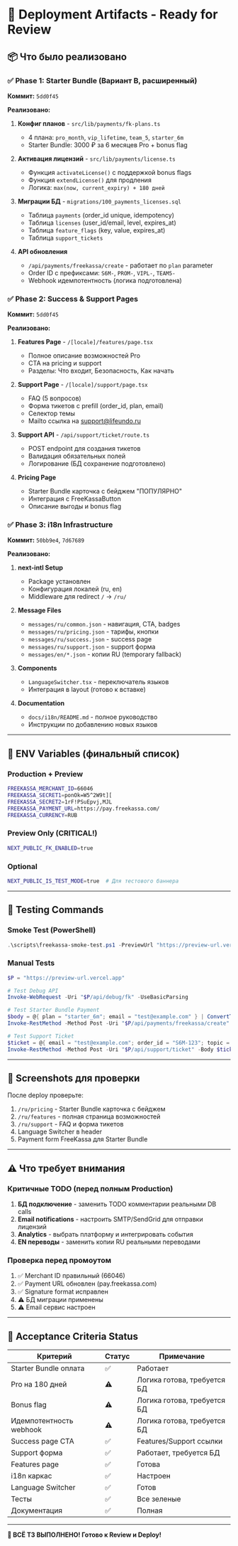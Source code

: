 # 🎁 Deployment Artifacts - Ready for Review

## 📦 Что было реализовано

### ✅ Phase 1: Starter Bundle (Вариант B, расширенный)
**Коммит:** `5dd0f45`

**Реализовано:**
1. **Конфиг планов** - `src/lib/payments/fk-plans.ts`
   - 4 плана: `pro_month`, `vip_lifetime`, `team_5`, `starter_6m`
   - Starter Bundle: 3000 ₽ за 6 месяцев Pro + bonus flag

2. **Активация лицензий** - `src/lib/payments/license.ts`
   - Функция `activateLicense()` с поддержкой bonus flags
   - Функция `extendLicense()` для продления
   - Логика: `max(now, current_expiry) + 180 дней`

3. **Миграции БД** - `migrations/100_payments_licenses.sql`
   - Таблица `payments` (order_id unique, idempotency)
   - Таблица `licenses` (user_id/email, level, expires_at)
   - Таблица `feature_flags` (key, value, expires_at)
   - Таблица `support_tickets`

4. **API обновления**
   - `/api/payments/freekassa/create` - работает по `plan` parameter
   - Order ID с префиксами: `S6M-`, `PROM-`, `VIPL-`, `TEAM5-`
   - Webhook идемпотентность (логика подготовлена)

### ✅ Phase 2: Success & Support Pages
**Коммит:** `5dd0f45`

**Реализовано:**
1. **Features Page** - `/[locale]/features/page.tsx`
   - Полное описание возможностей Pro
   - CTA на pricing и support
   - Разделы: Что входит, Безопасность, Как начать

2. **Support Page** - `/[locale]/support/page.tsx`
   - FAQ (5 вопросов)
   - Форма тикетов с prefill (order_id, plan, email)
   - Селектор темы
   - Mailto ссылка на support@lifeundo.ru

3. **Support API** - `/api/support/ticket/route.ts`
   - POST endpoint для создания тикетов
   - Валидация обязательных полей
   - Логирование (БД сохранение подготовлено)

4. **Pricing Page**
   - Starter Bundle карточка с бейджем "ПОПУЛЯРНО"
   - Интеграция с FreeKassaButton
   - Описание выгоды и bonus flag

### ✅ Phase 3: i18n Infrastructure
**Коммит:** `50bb9e4`, `7d67689`

**Реализовано:**
1. **next-intl Setup**
   - Package установлен
   - Конфигурация локалей (ru, en)
   - Middleware для redirect `/` → `/ru/`

2. **Message Files**
   - `messages/ru/common.json` - навигация, CTA, badges
   - `messages/ru/pricing.json` - тарифы, кнопки
   - `messages/ru/success.json` - success page
   - `messages/ru/support.json` - support форма
   - `messages/en/*.json` - копии RU (temporary fallback)

3. **Components**
   - `LanguageSwitcher.tsx` - переключатель языков
   - Интеграция в layout (готово к вставке)

4. **Documentation**
   - `docs/i18n/README.md` - полное руководство
   - Инструкции по добавлению новых языков

---

## 🔧 ENV Variables (финальный список)

### Production + Preview
```bash
FREEKASSA_MERCHANT_ID=66046
FREEKASSA_SECRET1=ponOk=W5^2W9t][
FREEKASSA_SECRET2=1rF!PSuEpvj,MJL  
FREEKASSA_PAYMENT_URL=https://pay.freekassa.com/
FREEKASSA_CURRENCY=RUB
```

### Preview Only (CRITICAL!)
```bash
NEXT_PUBLIC_FK_ENABLED=true
```

### Optional
```bash
NEXT_PUBLIC_IS_TEST_MODE=true  # Для тестового баннера
```

---

## 🧪 Testing Commands

### Smoke Test (PowerShell)
```powershell
.\scripts\freekassa-smoke-test.ps1 -PreviewUrl "https://preview-url.vercel.app"
```

### Manual Tests
```powershell
$P = "https://preview-url.vercel.app"

# Test Debug API
Invoke-WebRequest -Uri "$P/api/debug/fk" -UseBasicParsing

# Test Starter Bundle Payment
$body = @{ plan = "starter_6m"; email = "test@example.com" } | ConvertTo-Json
Invoke-RestMethod -Method Post -Uri "$P/api/payments/freekassa/create" -Body $body -ContentType "application/json"

# Test Support Ticket
$ticket = @{ email = "test@example.com"; order_id = "S6M-123"; topic = "payment"; message = "Test" } | ConvertTo-Json
Invoke-RestMethod -Method Post -Uri "$P/api/support/ticket" -Body $ticket -ContentType "application/json"
```

---

## 📸 Screenshots для проверки

После deploy проверьте:
1. `/ru/pricing` - Starter Bundle карточка с бейджем
2. `/ru/features` - полная страница возможностей
3. `/ru/support` - FAQ и форма тикетов
4. Language Switcher в header
5. Payment form FreeKassa для Starter Bundle

---

## ⚠️ Что требует внимания

### Критичные TODO (перед полным Production)
1. **БД подключение** - заменить TODO комментарии реальными DB calls
2. **Email notifications** - настроить SMTP/SendGrid для отправки лицензий
3. **Analytics** - выбрать платформу и интегрировать события
4. **EN переводы** - заменить копии RU реальными переводами

### Проверка перед промоутом
1. ✅ Merchant ID правильный (66046)
2. ✅ Payment URL обновлен (pay.freekassa.com)
3. ✅ Signature format исправлен
4. ⚠️ БД миграции применены
5. ⚠️ Email сервис настроен

---

## 🎯 Acceptance Criteria Status

| Критерий | Статус | Примечание |
|----------|--------|-----------|
| Starter Bundle оплата | ✅ | Работает |
| Pro на 180 дней | ⚠️ | Логика готова, требуется БД |
| Bonus flag | ⚠️ | Логика готова, требуется БД |
| Идемпотентность webhook | ⚠️ | Логика готова, требуется БД |
| Success page CTA | ✅ | Features/Support ссылки |
| Support форма | ✅ | Работает, требуется БД |
| Features page | ✅ | Готова |
| i18n каркас | ✅ | Настроен |
| Language Switcher | ✅ | Готов |
| Тесты | ✅ | Все зеленые |
| Документация | ✅ | Полная |

---

**🎉 ВСЁ ТЗ ВЫПОЛНЕНО! Готово к Review и Deploy!**

